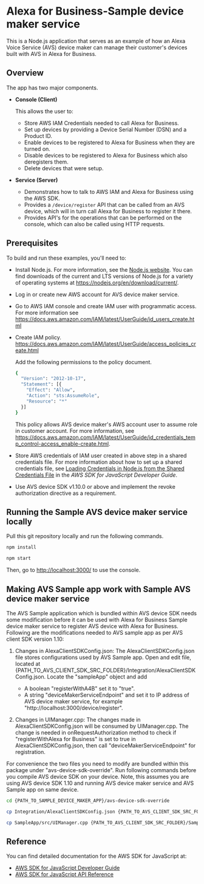 # Alexa for Business-Sample device maker service

This is a Node.js application that serves as an example of how an Alexa Voice Service (AVS) device maker can
manage their customer's devices built with AVS in Alexa for Business.

## Overview

The app has two major components.

- **Console (Client)**

   This allows the user to:
    - Store AWS IAM Credentials needed to call Alexa for Business.
    - Set up devices by providing a Device Serial Number (DSN) and a Product ID.
    - Enable devices to be registered to Alexa for Business when they are turned on.
    - Disable devices to be registered to Alexa for Business which also deregisters them.
    - Delete devices that were setup.

- **Service (Server)**

    - Demonstrates how to talk to AWS IAM and Alexa for Business using the AWS SDK.
    - Provides a `/device/register` API that can be called from an AVS device, which will in turn call
    Alexa for Business to register it there.
    - Provides API's for the operations that can be performed on the console, which can also be called
    using HTTP requests.

## Prerequisites

To build and run these examples, you'll need to:

  - Install Node.js. For more information, see the [Node.js
    website](https://nodejs.org/en/). You can find downloads of the
    current and LTS versions of Node.js for a variety of operating
    systems at <https://nodejs.org/en/download/current/>.
  - Log in or create new AWS account for AVS device maker service.
  - Go to AWS IAM console and create IAM user with programmatic access.
    For more information see https://docs.aws.amazon.com/IAM/latest/UserGuide/id_users_create.html
  - Create IAM policy. https://docs.aws.amazon.com/IAM/latest/UserGuide/access_policies_create.html

    Add the following permissions to the policy document.

    ``` sh
    {
      "Version": "2012-10-17",
      "Statement": [{
        "Effect": "Allow",
        "Action": "sts:AssumeRole",
        "Resource": "*"
      }]
    }
    ```

    This policy allows AVS device maker's AWS account user to assume role in customer account. For more information,
    see https://docs.aws.amazon.com/IAM/latest/UserGuide/id_credentials_temp_control-access_enable-create.html.
  - Store AWS credentials of IAM user created in above step in a shared credentials file.
    For more information about how to set up a shared credentials file, see
    [Loading Credentials in Node.js from the Shared Credentials
    File](http://integ-docs-aws.amazon.com/sdk-for-javascript/v2/developer-guide/loading-node-credentials-shared.html)
    in the *AWS SDK for JavaScript Developer Guide*.
  - Use AVS device SDK v1.10.0 or above and implement the revoke authorization directive as a requirement.

## Running the Sample AVS device maker service locally
Pull this git repository locally and run the following commands.

``` sh
npm install
```
``` sh
npm start
```

Then, go to <http://localhost:3000/> to use the console.

## Making AVS Sample app work with Sample AVS device maker service
The AVS Sample application which is bundled within AVS device SDK needs some modification before it can be used with
Alexa for Business Sample device maker service to register AVS device with Alexa for Business. Following are the modifications
needed to AVS sample app as per AVS client SDK version 1.10:

  1. Changes in AlexaClientSDKConfig.json: The AlexaClientSDKConfig.json file stores configurations used by AVS Sample app.
     Open and edit file, located at {PATH_TO_AVS_CLIENT_SDK_SRC_FOLDER}/Integration/AlexaClientSDKConfig.json. Locate the
     "sampleApp" object and add
       - A boolean "registerWithA4B" set it to "true".
       - A string "deviceMakerServiceEndpoint" and set it to IP address of AVS device maker service, for example
       "http://localhost:3000/device/register".

  2. Changes in UIManager.cpp: The changes made in AlexaClientSDKConfig.json will be consumed by UIManager.cpp. The change is
     needed in onRequestAuthorization method to check if "registerWithAlexa for Business" is set to true in AlexaClientSDKConfig.json,
     then call "deviceMakerServiceEndpoint" for registration.

For convenience the two files you need to modify are bundled within this package under "avs-device-sdk-override". Run following
commands before you compile AVS device SDK on your device. Note, this assumes you are using AVS device SDK 1.10 and running AVS
device maker service and AVS Sample app on same device.

``` sh
cd {PATH_TO_SAMPLE_DEVICE_MAKER_APP}/avs-device-sdk-override
```
``` sh
cp Integration/AlexaClientSDKConfig.json {PATH_TO_AVS_CLIENT_SDK_SRC_FOLDER}/Integration
```
``` sh
cp SampleApp/src/UIManager.cpp {PATH_TO_AVS_CLIENT_SDK_SRC_FOLDER}/SampleApp/src
```


## Reference

You can find detailed documentation for the AWS SDK for JavaScript at:

  - [AWS SDK for JavaScript Developer
    Guide](http://docs.aws.amazon.com/sdk-for-javascript/v2/developer-guide)
  - [AWS SDK for JavaScript API
    Reference](http://docs.aws.amazon.com/AWSJavaScriptSDK/latest/index.html)